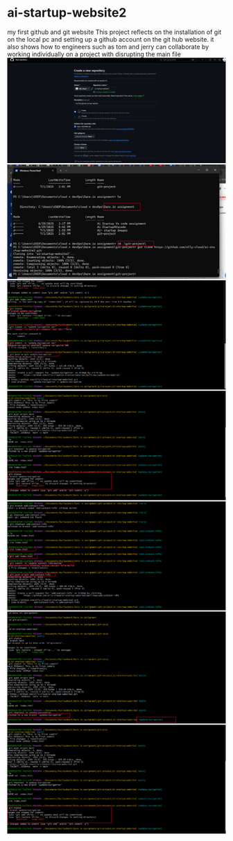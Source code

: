 # ai-startup-website2
my first github and git website 
This project reflects on the installation of git on the local pc 
and setting up  a github account on the git hub website. 
it also shows how to engineers such as tom and jerry can collaborate by working individually 
on a project with disrupting the main file 
![github repo startup](https://github.com/olly-cloud/ai-startup-website2/blob/408e520ef5448980b209d36265234f9133144d13/github%20repo%20startup.png)
![create folder and clone it ](https://github.com/olly-cloud/ai-startup-website2/blob/183bcfce3a039eaeff98530e8bc177b649ff74ca/create%20foler%20and%20clone%20repository.png)
![push origin update -navigation](https://github.com/olly-cloud/ai-startup-website2/blob/6657631c1d2869ec3d28e38e87161b8d8e6ec426/push%20origin%20update-navigation.png)
![staged index.html updatw navigation](https://github.com/olly-cloud/ai-startup-website2/blob/130aea09401ee9df4c213beaf2b2a8701e9e6ddb/staged%20index.html%20in%20update%20-navigation.png)
![working on upate contact info](https://github.com/olly-cloud/ai-startup-website2/blob/b2a0f13aed393552d759c874089b10f3f2c081af/working%20on%20update%20contact%20information.png)
![update navigation branch](https://github.com/olly-cloud/ai-startup-website2/blob/b59a3bfea9588ea72c47200bec4f686c79c1be71/update-%20navigation%20brance.png)
![stagged index.html](https://github.com/olly-cloud/ai-startup-website2/blob/11533a289b925e37a5713f91a0347c1679179eb1/staged%20index.html%20in%20update%20-navigation.png)

